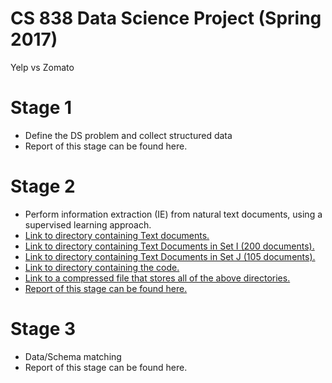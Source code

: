 # CS 838 Data Science Project (Spring 2017)
Yelp vs Zomato

# Stage 1
- Define the DS problem and collect structured data
- Report of this stage can be found here.

# Stage 2 
- Perform information extraction (IE) from natural text documents, using a supervised learning approach.
- [Link to directory containing Text documents.][1]
- [Link to directory containing Text Documents in Set I (200 documents).][2]
- [Link to directory containing Text Documents in Set J (105 documents).][3]
- [Link to directory containing the code.][4]
- [Link to a compressed file that stores all of the above directories.][5]
- [Report of this stage can be found here.][6]

# Stage 3 
- Data/Schema matching
- Report of this stage can be found here.

[1]: https://github.com/rdamkondwar/FoodReviewAnalytics/tree/master/docs
[2]: https://github.com/rdamkondwar/FoodReviewAnalytics/tree/master/docs/training
[3]: https://github.com/rdamkondwar/FoodReviewAnalytics/tree/master/docs/test
[4]: https://github.com/rdamkondwar/FoodReviewAnalytics
[5]: https://google.com
[6]: https://facebook.com
